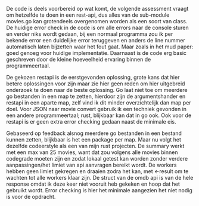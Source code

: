 De code is deels voorbereid op wat komt, de volgende assessment vraagt om hetzelfde te doen in een rest-api, dus alles van de sub-module movies.go kan grotendeels overgenomen worden als een soort van class.
De huidige error check in de code is om alle errors naar de console sturen en verder niks wordt gedaan, bij een normaal programma zou ik per bekende error een duidelijke error teruggeven en anders de line nummer automatisch laten bijzetten waar het fout gaat. Maar zoals in het mud paper: goed genoeg voor huidige implementatie.
Daarnaast is de code erg basic geschreven door de kleine hoeveelheid ervaring binnen de programmeertaal.

De gekozen restapi is de eerstgevonden oplossing, grote kans dat hier betere oplossingen voor zijn maar zie hier geen reden om hier uitgebreid onderzoek te doen naar de beste oplossing.
Go laat niet toe om meerdere go bestanden in een map te zetten, hierdoor zijn de argumentshander en restapi in een aparte map, zelf vind ik dit minder overzichtelijk dan map per doel.
Voor JSON naar movie convert gebruik ik een techniek gevonden in een andere programmeertaal; rust, blijkbaar kan dat in go ook.
Ook voor de restapi is er geen extra error checking gedaan naast de minimale eis.

Gebaseerd op feedback alsnog meerdere go bestanden in een bestand kunnen zetten, blijkbaar is het een package per map. Maar nu volgt het dezelfde codeerstyle als een van mijn rust projecten.
De summary werkt met een max van 25 movies, want dat zou volgens alle movies binnen codegrade moeten zijn en zodat lokaal getest kan worden zonder verdere aanpassingen/het limiet van api aanvragen bereikt wordt. De workers hebben geen limiet gekregen en draaien zodra het kan, met <-result om te wachten tot alle workers klaar zijn. De struct van de omdb api is van de hele response omdat ik deze keer niet vooruit heb gekeken en hoop dat het gebruikt wordt.
Error checking is hier het minimale aangezien het niet nodig is voor de opdracht.
